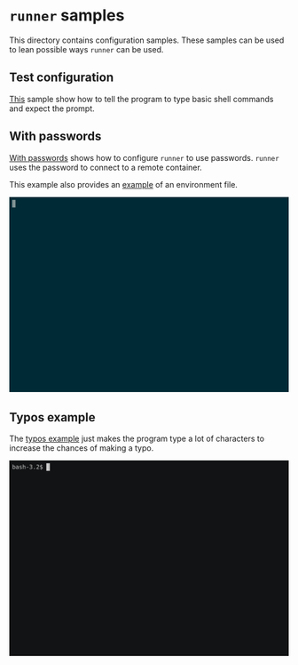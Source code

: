 # `runner` samples

This directory contains configuration samples. These samples can be
used to lean possible ways `runner` can be used.

## Test configuration

[This](./basic/test_conf.yaml) sample show how to tell the program to type basic
shell commands and expect the prompt.

## With passwords

[With passwords](with_passwords/passwords.yaml) shows how to configure
`runner` to use passwords. `runner` uses the password to connect to a
remote container.

This example also provides an [example](with_passwords/.env) of an
environment file.

![The program answers to password prompts](img/with-password.gif)

## Typos example

The [typos example](./typos/typos.yaml) just makes the program type a lot
of characters to increase the chances of making a typo.

![The program can make typos just like a real person](img/typos_demo.gif)
